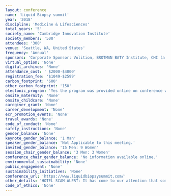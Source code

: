 ```yaml
---
layout: conference 
name: 'Liquid Biopsy summit'
year: '2018'
discipline: 'Medicine & Lifesciences'
total_years: '5'
society_name: 'Cambridge Innovation Institute'
society_members: '500'
attendees: '300'
venue: 'Seattle, WA, United States'
frequency: 'Annual'
sponsors: 'Corporate Sponsor: Volition, BROTMAN BATY Institute, CHI (a division of Cambridge Innovation Institute(CII))'
virtual_option: 'None'
digital_archives: 'None'
attendance_cost: ' $2000-$4000'
registration_fee: '$1049-$2599'
carbon_footprint: '600'
other_carbon_footprint: '150'
electonic_program: 'Yes the program was provided online on conference website.'
onsite_maternity: 'None'
onsite_childcare: 'None'
caregiver_grant: 'None'
career_development: 'None'
ecr_promotion_events: 'None'
travel_awards: 'None'
code_of_conduct: 'None'
safety_instructions: 'None'
gender_balance: 'None'
keynote_gender_balance: '1 Man'
speaker_gender_balance: 'Not Applicable to this meeting.'
invited_gender_balance: '15 Men: 9 Women'
session_chair_gender_balance: '3 Men: 3 Women'
conference_chair_gender_balance: 'No information available online.'
environmental_sustainability: 'None'
public_engagement: 'None'
sustainability_initiatives: 'None'
conference_url: 'https://www.liquidbiopsysummit.com/'
other_details: 'HOTEL SCAM ALERT: It has come to our attention that some of our conference participants are being targeted in a hotel scam. We do not utilize any third party hotel booking services. If you are contacted by any company other than Cambridge Innovation Institute (CII) or any of CII’s divisions (including Cambridge Healthtech Institute and Cambridge EnerTech) please do not do business with them. These companies may ask for advance payment, and should you contract with them, you may be unable to confirm, make changes or receive a refund, and reservations are often canceled without advance notice.'
code_of_ethics: 'None'
---
```

